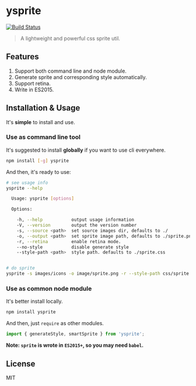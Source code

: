 # ysprite

[![Build Status](https://travis-ci.org/creeperyang/ysprite.svg?branch=master)](https://travis-ci.org/creeperyang/ysprite)

> A lightweight and powerful css sprite util.


## Features

1. Support both command line and node module.
2. Generate sprite and corresponding style automatically.
3. Support retina.
4. Write in ES2015.

## Installation & Usage

It's **simple** to install and use.

### Use as command line tool

It's suggested to install **globally** if you want to use cli everywhere.

```bash
npm install [-g] ysprite
```

And then, it's ready to use:

```bash
# see usage info
ysprite --help

  Usage: ysprite [options]

  Options:

    -h, --help           output usage information
    -V, --version        output the version number
    -s, --source <path>  set source images dir, defaults to ./
    -o, --output <path>  set sprite image path, defaults to ./sprite.png
    -r, --retina         enable retina mode.
    --no-style           disable generate style
    --style-path <path>  style path. defaults to ./sprite.css


# do sprite
ysprite -s images/icons -o image/sprite.png -r --style-path css/sprite.css
```

### Use as common node module

It's better install locally.

```bash
npm install ysprite
```

And then, just `require` as other modules.

```js
import { generateStyle, smartSprite } from 'ysprite';
```

**Note: `sprite` is wrote in `ES2015+`, so you may need `babel`.**


## License

MIT





